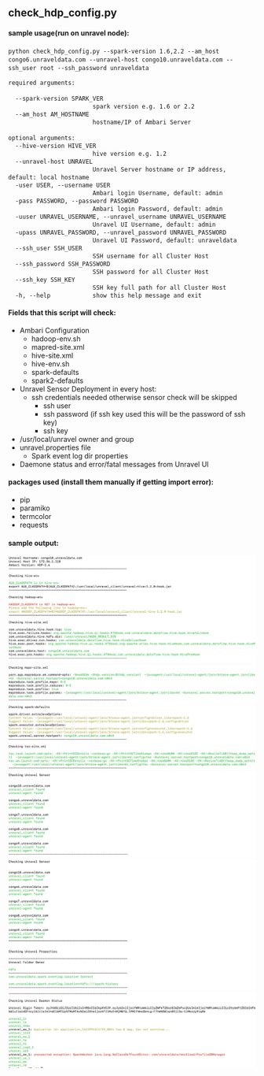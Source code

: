 ## check_hdp_config.py

#### sample usage(run on unravel node):
`python check_hdp_config.py --spark-version 1.6,2.2 --am_host congo6.unraveldata.com --unravel-host congo10.unraveldata.com --ssh_user root --ssh_password unraveldata`

```
required arguments:

  --spark-version SPARK_VER
                        spark version e.g. 1.6 or 2.2
  --am_host AM_HOSTNAME
                        hostname/IP of Ambari Server

optional arguments:
  --hive-version HIVE_VER
                        hive version e.g. 1.2
  --unravel-host UNRAVEL
                        Unravel Server hostname or IP address, default: local hostname
  -user USER, --username USER
                        Ambari login Username, default: admin
  -pass PASSWORD, --password PASSWORD
                        Ambari login Password, default: admin
  -uuser UNRAVEL_USERNAME, --unravel_username UNRAVEL_USERNAME
                        Unravel UI Username, default: admin
  -upass UNRAVEL_PASSWORD, --unravel_password UNRAVEL_PASSWORD
                        Unravel UI Password, default: unraveldata
  --ssh_user SSH_USER   
                        SSH username for all Cluster Host
  --ssh_password SSH_PASSWORD
                        SSH password for all Cluster Host
  --ssh_key SSH_KEY     
                        SSH key full path for all Cluster Host
  -h, --help            show this help message and exit
 ```

#### Fields that this script will check:
* Ambari Configuration
    * hadoop-env.sh
    * mapred-site.xml
    * hive-site.xml
    * hive-env.sh
    * spark-defaults
    * spark2-defaults
* Unravel Sensor Deployment in every host:
    * ssh credentials needed otherwise sensor check will be skipped
        * ssh user
        * ssh password (if ssh key used this will be the password of ssh key)
        * ssh key
* /usr/local/unravel owner and group
* unravel.properties file
    * Spark event log dir properties
* Daemone status and error/fatal messages from Unravel UI

#### packages used (install them manually if getting import error):
- pip
- paramiko
- termcolor
- requests

#### sample output:
![img1](screenshot/20180502-182626.png)
![img2](screenshot/20180502-182711.png)
![img3](screenshot/20180502-182936.png)
![img4](screenshot/20180502-183016.png)
![img5](screenshot/20180502-183053.png)
